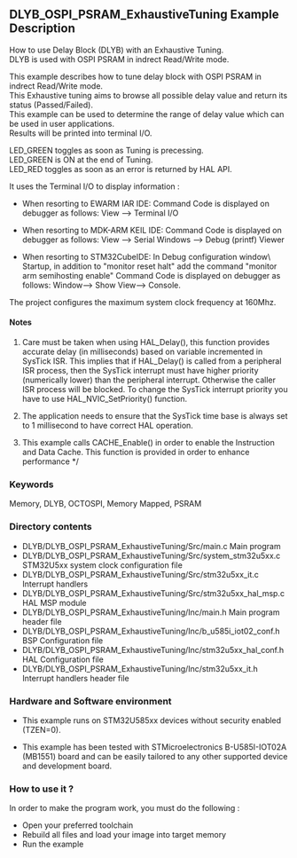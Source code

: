 ## <b>DLYB_OSPI_PSRAM_ExhaustiveTuning Example Description</b>


How to use Delay Block (DLYB) with an Exhaustive Tuning.  
DLYB is used with OSPI PSRAM in indrect Read/Write mode.

This example describes how to tune delay block with OSPI PSRAM in indrect Read/Write mode.  
This Exhaustive tuning aims to browse all possible delay value and return its status (Passed/Failed).  
This example can be used to determine the range of delay value which can be used in user applications.  
Results will be printed into terminal I/O.

LED_GREEN toggles as soon as Tuning is precessing.  
LED_GREEN is ON at the end of Tuning.  
LED_RED toggles as soon as an error is returned by HAL API.

It uses the Terminal I/O to display information : 

 - When resorting to EWARM IAR IDE:
   Command Code is displayed on debugger as follows: View --> Terminal I/O

 - When resorting to MDK-ARM KEIL IDE:
   Command Code is displayed on debugger as follows: View --> Serial Windows --> Debug (printf) Viewer
 
 - When resorting to STM32CubeIDE:
   In Debug configuration window\ Startup, in addition to "monitor reset halt" add the command "monitor arm semihosting enable"
   Command Code is displayed on debugger as follows: Window--> Show View--> Console.
   
The project configures the maximum system clock frequency at 160Mhz.

#### <b>Notes</b>

 1. Care must be taken when using HAL_Delay(), this function provides accurate delay (in milliseconds)
    based on variable incremented in SysTick ISR. This implies that if HAL_Delay() is called from
    a peripheral ISR process, then the SysTick interrupt must have higher priority (numerically lower)
    than the peripheral interrupt. Otherwise the caller ISR process will be blocked.
    To change the SysTick interrupt priority you have to use HAL_NVIC_SetPriority() function.

 2. The application needs to ensure that the SysTick time base is always set to 1 millisecond
    to have correct HAL operation.

 3. This example calls CACHE_Enable() in order to enable the Instruction
    and Data Cache. This function is provided  in order to enhance performance */

### <b>Keywords</b>

Memory, DLYB, OCTOSPI, Memory Mapped, PSRAM

### <b>Directory contents</b>

  - DLYB/DLYB_OSPI_PSRAM_ExhaustiveTuning/Src/main.c                  Main program
  - DLYB/DLYB_OSPI_PSRAM_ExhaustiveTuning/Src/system_stm32u5xx.c      STM32U5xx system clock configuration file
  - DLYB/DLYB_OSPI_PSRAM_ExhaustiveTuning/Src/stm32u5xx_it.c          Interrupt handlers
  - DLYB/DLYB_OSPI_PSRAM_ExhaustiveTuning/Src/stm32u5xx_hal_msp.c     HAL MSP module
  - DLYB/DLYB_OSPI_PSRAM_ExhaustiveTuning/Inc/main.h                  Main program header file
  - DLYB/DLYB_OSPI_PSRAM_ExhaustiveTuning/Inc/b_u585i_iot02_conf.h    BSP Configuration file
  - DLYB/DLYB_OSPI_PSRAM_ExhaustiveTuning/Inc/stm32u5xx_hal_conf.h    HAL Configuration file
  - DLYB/DLYB_OSPI_PSRAM_ExhaustiveTuning/Inc/stm32u5xx_it.h          Interrupt handlers header file

### <b>Hardware and Software environment</b>

  - This example runs on STM32U585xx devices without security enabled (TZEN=0).

  - This example has been tested with STMicroelectronics B-U585I-IOT02A (MB1551)
    board and can be easily tailored to any other supported device
    and development board.

### <b>How to use it ?</b>

In order to make the program work, you must do the following :

 - Open your preferred toolchain
 - Rebuild all files and load your image into target memory
 - Run the example

